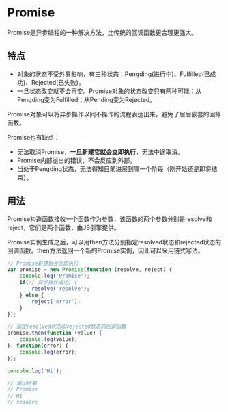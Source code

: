 # Promise

Promise是异步编程的一种解决方法，比传统的回调函数更合理更强大。

## 特点

* 对象的状态不受外界影响，有三种状态：Pengding\(进行中\)、Fulfilled\(已成功\)、Rejected\(已失败\)。
* 一旦状态改变就不会再变。Promise对象的状态改变只有两种可能：从Pengding变为Fulfilled；从Pending变为Rejected。

Promise对象可以将异步操作以同不操作的流程表达出来，避免了层层嵌套的回掉函数。

Promise也有缺点：

* 无法取消Promise，**一旦新建它就会立即执行**，无法中途取消。
* Promise内部抛出的错误，不会反应到外部。
* 当处于Pengding状态，无法得知目前进展到哪一个阶段（刚开始还是即将结束）。

## 用法

Promise构造函数接收一个函数作为参数，该函数的两个参数分别是resolve和reject，它们是两个函数，由JS引擎提供。

Promise实例生成之后，可以用then方法分别指定resolved状态和rejected状态的回调函数。then方法返回一个新的Promise实例，因此可以采用链式写法。

```js
// Promise新建后会立即执行
var promise = new Promise(function (resolve, reject) {
    console.log('Promise');
    if(// 异步操作成功) {
        resolve('resolve');
    } else {
        reject('error');
    }
});

// 指定resolved状态和rejected状态的回调函数
promise.then(function (value) {
    console.log(value);
}, function(error) {
    console.log(error);
});

console.log('Hi');

// 输出结果
// Promise
// Hi
// resolve
```



